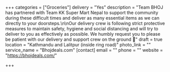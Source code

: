+++
categories = ["Groceries"]
delivery = "Yes"
description = "Team BHOJ has partnered with Team KK Super Mart Nepal to support the community during these difficult times and deliver as many essential items as we can directly to your doorsteps.\n\nOur delivery crew is following strict protective measures to maintain safety, hygiene and social distancing and will try to deliver to you as effectively as possible. We humbly request you to please be patient with our delivery and support crew on the ground 🙏"
draft = true
location = "Kathmandu and Lalitpur (inside ring road)"
photo_link = ""
service_name = "Bhojdeals.com"
[contact]
email = ""
phone = ""
website = "https://bhojdeals.com/"

+++

